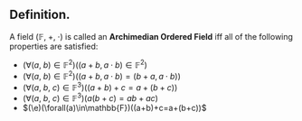 
## Definition.

A field $(\mathbb{F},\;+,\;\cdot)$ is called an **Archimedian Ordered Field** iff all of the following properties are satisfied:
- $(\forall(a,\;b)\in\mathbb{F}^{2})((a+b,a\cdot b)\in\mathbb{F}^{2})$
- $(\forall(a,\;b)\in\mathbb{F}^{2})((a+b,a\cdot b)=(b+a,a\cdot b))$
- $(\forall(a,\;b,\;c)\in\mathbb{F}^{3})((a+b)+c=a+(b+c))$
- $(\forall(a,\;b,\;c)\in\mathbb{F}^{3})(a(b+c)=ab+ac)$
- $(\e)(\forall(a)\in\mathbb{F})((a+b)+c=a+(b+c))$
